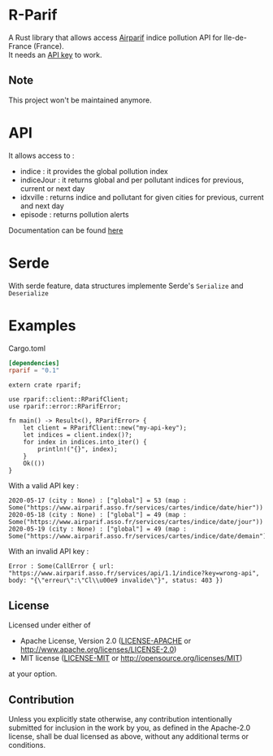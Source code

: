 # R-Parif

A Rust library that allows access [Airparif](https://www.airparif.asso.fr/) indice 
pollution API for Ile-de-France (France).  
It needs an [API key](https://www.airparif.asso.fr/rss/api) to work.

## Note

This project won't be maintained anymore.

# API

It allows access to :
* indice : it provides the global pollution index
* indiceJour : it returns global and per pollutant indices for previous, current or next day
* idxville : returns indice and pollutant for given cities for previous, current and next day
* episode : returns pollution alerts

Documentation can be found [here](https://docs.rs/rparif/)

# Serde

With serde feature, data structures implemente Serde's `Serialize` and `Deserialize`

# Examples
Cargo.toml
```toml
[dependencies]
rparif = "0.1"
```

```rust,no_run
extern crate rparif;

use rparif::client::RParifClient;
use rparif::error::RParifError;

fn main() -> Result<(), RParifError> {
    let client = RParifClient::new("my-api-key");
    let indices = client.index()?;
    for index in indices.into_iter() {
        println!("{}", index);
    }
    Ok(())
}
```
With a valid API key :
```
2020-05-17 (city : None) : ["global"] = 53 (map : Some("https://www.airparif.asso.fr/services/cartes/indice/date/hier"))
2020-05-18 (city : None) : ["global"] = 49 (map : Some("https://www.airparif.asso.fr/services/cartes/indice/date/jour"))
2020-05-19 (city : None) : ["global"] = 49 (map : Some("https://www.airparif.asso.fr/services/cartes/indice/date/demain"))
```
With an invalid API key :
```
Error : Some(CallError { url: "https://www.airparif.asso.fr/services/api/1.1/indice?key=wrong-api", body: "{\"erreur\":\"Cl\\u00e9 invalide\"}", status: 403 })
```

## License

Licensed under either of

 * Apache License, Version 2.0
   ([LICENSE-APACHE](LICENSE-APACHE) or http://www.apache.org/licenses/LICENSE-2.0)
 * MIT license
   ([LICENSE-MIT](LICENSE-MIT) or http://opensource.org/licenses/MIT)

at your option.

## Contribution

Unless you explicitly state otherwise, any contribution intentionally submitted
for inclusion in the work by you, as defined in the Apache-2.0 license, shall be
dual licensed as above, without any additional terms or conditions.
